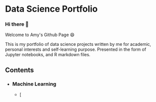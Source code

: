 # Data Science Portfolio

### Hi there 👋

Welcome to Amy's Github Page 😄

This is my portfolio of data science projects written by me for academic, personal interests and self-learning purpose. Presented in the form of Jupyter notebooks, and R markdown files. 

## Contents

- ### Machine Learning

  - [
<!--
**amyxcyyy/amyxcyyy** is a ✨ _special_ ✨ repository because its `README.md` (this file) appears on your GitHub profile.

Here are some ideas to get you started:

- 🔭 I’m currently working on ...
- 🌱 I’m currently learning ...
- 👯 I’m looking to collaborate on ...
- 🤔 I’m looking for help with ...
- 💬 Ask me about ...
- 📫 How to reach me: ...
- 😄 Pronouns: ...
- ⚡ Fun fact: ...
-->
